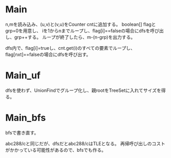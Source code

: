 # Main
n,mを読み込み、(u,v)と(v,u)をCounter cntに追加する。
boolean[] flagとgrp=0を用意し、
iを1からnまでループし、flag\[i\]==falseの場合にdfsを呼び出し、grp++する。
ループが終了したら、m-(n-grp)を出力する。

dfs内で、flag[i]=trueし、cnt.get(i)のすべての要素でループし、
flag[nxt]==falseの場合にdfsを呼び出す。

# Main\_uf
dfsを使わず、UnionFindでグループ化し、親rootをTreeSetに入れてサイズを得る。

# Main\_bfs
bfsで書き直す。

abc288/cと同じだが、dfsだとabc288/cはTLEとなる。
再帰呼び出しのコストがかかっている可能性があるので、bfsでも作る。

